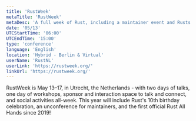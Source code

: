```yaml
---
title: 'RustWeek'
metaTitle: 'RustWeek'
metaDesc: 'A full week of Rust, including a maintainer event and Rusts 10 year birthday'
date: '05/13'
UTCStartTime: '06:00'
UTCEndTime: '15:00'
type: 'conference'
language: 'English'
location: 'Hybrid - Berlin & Virtual'
userName: 'RustNL'
userLink: 'https://rustweek.org/'
linkUrl: 'https://rustweek.org/'
---
```


RustWeek is May 13–17, in Utrecht, the Netherlands - with two days of talks, one day of workshops, sponsor and interaction space to talk and connect, and social activities all-week. This year will include Rust's 10th birthday celebration, an unconference for maintainers, and the first official Rust All Hands since 2019!
